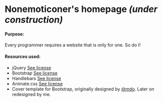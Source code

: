 # Nonemoticoner's homepage *(under construction)*

#### Purpose:
Every programmer requires a website that is only for one. So do I!

#### Resources used:
* jQuery [See license](https://github.com/jquery/jquery/blob/master/LICENSE.txt)
* Bootstrap [See license](https://github.com/twbs/bootstrap/blob/master/LICENSE)
* Handlebars [See license](https://github.com/wycats/handlebars.js/blob/master/LICENSE)
* Animate.css [See license](http://opensource.org/licenses/MIT)
* Cover template for Bootstrap, originally designed by [@mdo](https://twitter.com/mdo). Later on redesigned by me.
